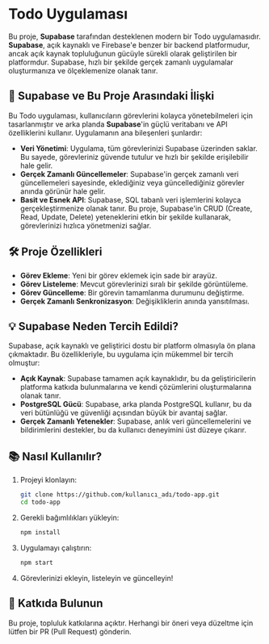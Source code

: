 # Todo Uygulaması

Bu proje, **Supabase** tarafından desteklenen modern bir Todo uygulamasıdır. **Supabase**, açık kaynaklı ve Firebase'e benzer bir backend platformudur, ancak açık kaynak topluluğunun gücüyle sürekli olarak geliştirilen bir platformdur. Supabase, hızlı bir şekilde gerçek zamanlı uygulamalar oluşturmanıza ve ölçeklemenize olanak tanır.

## 🚀 Supabase ve Bu Proje Arasındaki İlişki

Bu Todo uygulaması, kullanıcıların görevlerini kolayca yönetebilmeleri için tasarlanmıştır ve arka planda **Supabase**'in güçlü veritabanı ve API özelliklerini kullanır. Uygulamanın ana bileşenleri şunlardır:

- **Veri Yönetimi**: Uygulama, tüm görevlerinizi Supabase üzerinden saklar. Bu sayede, görevleriniz güvende tutulur ve hızlı bir şekilde erişilebilir hale gelir.
- **Gerçek Zamanlı Güncellemeler**: Supabase'in gerçek zamanlı veri güncellemeleri sayesinde, eklediğiniz veya güncellediğiniz görevler anında görünür hale gelir.
- **Basit ve Esnek API**: Supabase, SQL tabanlı veri işlemlerini kolayca gerçekleştirmenize olanak tanır. Bu proje, Supabase'in CRUD (Create, Read, Update, Delete) yeteneklerini etkin bir şekilde kullanarak, görevlerinizi hızlıca yönetmenizi sağlar.

## 🛠️ Proje Özellikleri

- **Görev Ekleme**: Yeni bir görev eklemek için sade bir arayüz.
- **Görev Listeleme**: Mevcut görevlerinizi sıralı bir şekilde görüntüleme.
- **Görev Güncelleme**: Bir görevin tamamlanma durumunu değiştirme.
- **Gerçek Zamanlı Senkronizasyon**: Değişikliklerin anında yansıtılması.

## 💡 Supabase Neden Tercih Edildi?

Supabase, açık kaynaklı ve geliştirici dostu bir platform olmasıyla ön plana çıkmaktadır. Bu özellikleriyle, bu uygulama için mükemmel bir tercih olmuştur:

- **Açık Kaynak**: Supabase tamamen açık kaynaklıdır, bu da geliştiricilerin platforma katkıda bulunmalarına ve kendi çözümlerini oluşturmalarına olanak tanır.
- **PostgreSQL Gücü**: Supabase, arka planda PostgreSQL kullanır, bu da veri bütünlüğü ve güvenliği açısından büyük bir avantaj sağlar.
- **Gerçek Zamanlı Yetenekler**: Supabase, anlık veri güncellemelerini ve bildirimlerini destekler, bu da kullanıcı deneyimini üst düzeye çıkarır.

## 📚 Nasıl Kullanılır?

1. Projeyi klonlayın: 

    ```bash
    git clone https://github.com/kullanıcı_adı/todo-app.git
    cd todo-app
    ```

2. Gerekli bağımlılıkları yükleyin:

    ```bash
    npm install
    ```

3. Uygulamayı çalıştırın:

    ```bash
    npm start
    ```

4. Görevlerinizi ekleyin, listeleyin ve güncelleyin!

## 🤝 Katkıda Bulunun

Bu proje, topluluk katkılarına açıktır. Herhangi bir öneri veya düzeltme için lütfen bir PR (Pull Request) gönderin.
